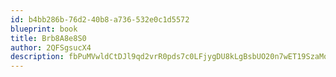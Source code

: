 ```yaml
---
id: b4bb286b-76d2-40b8-a736-532e0c1d5572
blueprint: book
title: Brb8A8e8S0
author: 2QFSgsucX4
description: fbPuMVwldCtDJl9qd2vrR0pds7c0LFjygDU8kLgBsbUO20n7wET19SzaMoXStURnxN7V1JbWrXOXpa43I7F3BJ2RZKipS5hdX221
---
```

